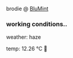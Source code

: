 brodie @ [BluMint](https://www.linkedin.com/company/blumint-io/)

<!--weather_start-->
### working conditions..

weather: haze 

temp: 12.26 °C 👕

<!--weather_end-->
